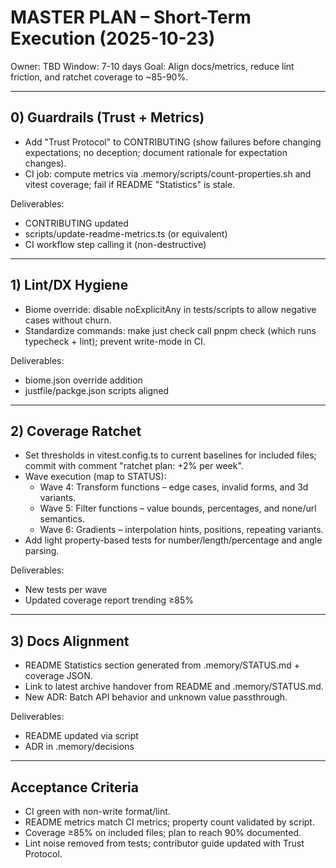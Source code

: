 # MASTER PLAN – Short-Term Execution (2025-10-23)

Owner: TBD
Window: 7-10 days
Goal: Align docs/metrics, reduce lint friction, and ratchet coverage to ~85-90%.

---

## 0) Guardrails (Trust + Metrics)
- Add "Trust Protocol" to CONTRIBUTING (show failures before changing expectations; no deception; document rationale for expectation changes).
- CI job: compute metrics via .memory/scripts/count-properties.sh and vitest coverage; fail if README "Statistics" is stale.

Deliverables:
- CONTRIBUTING updated
- scripts/update-readme-metrics.ts (or equivalent)
- CI workflow step calling it (non-destructive)

---

## 1) Lint/DX Hygiene
- Biome override: disable noExplicitAny in tests/scripts to allow negative cases without churn.
- Standardize commands: make just check call pnpm check (which runs typecheck + lint); prevent write-mode in CI.

Deliverables:
- biome.json override addition
- justfile/packge.json scripts aligned

---

## 2) Coverage Ratchet
- Set thresholds in vitest.config.ts to current baselines for included files; commit with comment "ratchet plan: +2% per week".
- Wave execution (map to STATUS):
  - Wave 4: Transform functions – edge cases, invalid forms, and 3d variants.
  - Wave 5: Filter functions – value bounds, percentages, and none/url semantics.
  - Wave 6: Gradients – interpolation hints, positions, repeating variants.
- Add light property-based tests for number/length/percentage and angle parsing.

Deliverables:
- New tests per wave
- Updated coverage report trending ≥85%

---

## 3) Docs Alignment
- README Statistics section generated from .memory/STATUS.md + coverage JSON.
- Link to latest archive handover from README and .memory/STATUS.md.
- New ADR: Batch API behavior and unknown value passthrough.

Deliverables:
- README updated via script
- ADR in .memory/decisions

---

## Acceptance Criteria
- CI green with non-write format/lint.
- README metrics match CI metrics; property count validated by script.
- Coverage ≥85% on included files; plan to reach 90% documented.
- Lint noise removed from tests; contributor guide updated with Trust Protocol.
